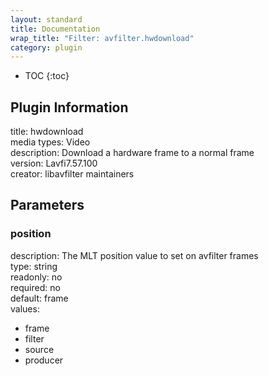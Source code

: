 ```yaml
---
layout: standard
title: Documentation
wrap_title: "Filter: avfilter.hwdownload"
category: plugin
---
```

* TOC
{:toc}

## Plugin Information

title: hwdownload  
media types:
Video  
description: Download a hardware frame to a normal frame  
version: Lavfi7.57.100  
creator: libavfilter maintainers  

## Parameters

### position

  
description:
The MLT position value to set on avfilter frames  
type: string  
readonly: no  
required: no  
default: frame  
values:  

* frame
* filter
* source
* producer

